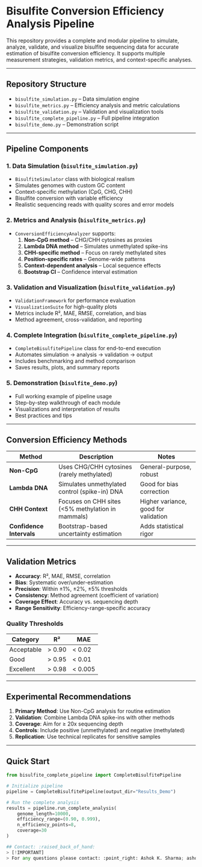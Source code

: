 # Bisulfite Conversion Efficiency Analysis Pipeline

This repository provides a complete and modular pipeline to simulate, analyze, validate, and visualize bisulfite sequencing data for accurate estimation of bisulfite conversion efficiency. It supports multiple measurement strategies, validation metrics, and context-specific analyses.

---

## Repository Structure

- `bisulfite_simulation.py` – Data simulation engine
- `bisulfite_metrics.py` – Efficiency analysis and metric calculations
- `bisulfite_validation.py` – Validation and visualization tools
- `bisulfite_complete_pipeline.py` – Full pipeline integration
- `bisulfite_demo.py` – Demonstration script

---

## Pipeline Components

### 1. Data Simulation (`bisulfite_simulation.py`)
- `BisulfiteSimulator` class with biological realism
- Simulates genomes with custom GC content
- Context-specific methylation (CpG, CHG, CHH)
- Bisulfite conversion with variable efficiency
- Realistic sequencing reads with quality scores and error models

### 2. Metrics and Analysis (`bisulfite_metrics.py`)
- `ConversionEfficiencyAnalyzer` supports:
  1. **Non-CpG method** – CHG/CHH cytosines as proxies
  2. **Lambda DNA method** – Simulates unmethylated spike-ins
  3. **CHH-specific method** – Focus on rarely methylated sites
  4. **Position-specific rates** – Genome-wide patterns
  5. **Context-dependent analysis** – Local sequence effects
  6. **Bootstrap CI** – Confidence interval estimation

### 3. Validation and Visualization (`bisulfite_validation.py`)
- `ValidationFramework` for performance evaluation
- `VisualizationSuite` for high-quality plots
- Metrics include R², MAE, RMSE, correlation, and bias
- Method agreement, cross-validation, and reporting

### 4. Complete Integration (`bisulfite_complete_pipeline.py`)
- `CompleteBisulfitePipeline` class for end-to-end execution
- Automates simulation → analysis → validation → output
- Includes benchmarking and method comparison
- Saves results, plots, and summary reports

### 5. Demonstration (`bisulfite_demo.py`)
- Full working example of pipeline usage
- Step-by-step walkthrough of each module
- Visualizations and interpretation of results
- Best practices and tips

---

## Conversion Efficiency Methods

| Method           | Description                                                   | Notes                                |
|------------------|---------------------------------------------------------------|--------------------------------------|
| **Non-CpG**      | Uses CHG/CHH cytosines (rarely methylated)                    | General-purpose, robust              |
| **Lambda DNA**   | Simulates unmethylated control (spike-in) DNA                 | Good for bias correction             |
| **CHH Context**  | Focuses on CHH sites (<5% methylation in mammals)             | Higher variance, good for validation |
| **Confidence Intervals** | Bootstrap-based uncertainty estimation                | Adds statistical rigor               |

---

## Validation Metrics

- **Accuracy**: R², MAE, RMSE, correlation
- **Bias**: Systematic over/under-estimation
- **Precision**: Within ±1%, ±2%, ±5% thresholds
- **Consistency**: Method agreement (coefficient of variation)
- **Coverage Effect**: Accuracy vs. sequencing depth
- **Range Sensitivity**: Efficiency-range-specific accuracy

### Quality Thresholds

| Category   | R²      | MAE     |
|------------|---------|---------|
| Acceptable | > 0.90  | < 0.02  |
| Good       | > 0.95  | < 0.01  |
| Excellent  | > 0.98  | < 0.005 |

---

## Experimental Recommendations

1. **Primary Method**: Use Non-CpG analysis for routine estimation
2. **Validation**: Combine Lambda DNA spike-ins with other methods
3. **Coverage**: Aim for ≥ 20x sequencing depth
4. **Controls**: Include positive (unmethylated) and negative (methylated)
5. **Replication**: Use technical replicates for sensitive samples

---

## Quick Start

```python
from bisulfite_complete_pipeline import CompleteBisulfitePipeline

# Initialize pipeline
pipeline = CompleteBisulfitePipeline(output_dir="Results_Demo")

# Run the complete analysis
results = pipeline.run_complete_analysis(
    genome_length=10000,
    efficiency_range=(0.90, 0.999),
    n_efficiency_points=8,
    coverage=30
)

## Contact: :raised_back_of_hand:
> [!IMPORTANT]
> For any questions please contact: :point_right: Ashok K. Sharma; ashoks773@gmail.com or compbiosharma@gmail.com

